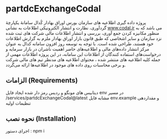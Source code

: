 # partdcExchangeCodal

پروژه داده گیری اطلاعیه های سازمان بورس اوراق بهادار
کُدال سامانۀ یکپارچۀ گردآوری، نظارت و انتشار الکترونیکی اطلاعات به نشانی www.codal.ir می باشد که به منظور مكانيزه كردن جمع آوری، بررسی و انتشار اطلاعات مالی شرکت های ثبت شده نزد سازمان و سایر اشخاصی که طبق قانون بازار اوراق بهادار ملزم به گزارش اطلاعات خود هستند، طراحی شده است. با توجه به توسعه روز افزون سامانه کدال به عنوان مرکز انتشار داده‌های مالی و اطلاعیه‌های حاضر اهمیت ناشران در بازار سرمایه و درخواست‌های استفاده کنندگان از اطلاعات این سامانه، در این پروژه اطلاعات مهمی از جمله کلیه اطلاعیه های منتشر شده ، محتوای اطلاعیه های مدنظر تیم های مالی شرکت و برخی محاسبات روی داده های موجود در اطلاعیه‌ها ارائه می‌گردد.

## الزامات (Requirements)
دیتابیس های مونگو و ردیس رمز دار شده
ایجاد فایل env در مسیر 
/services/partdcExchangeCodal@latest
مشابه فایل env.example و مقداردهی تنظیمات اولیه

## نحوه نصب (Installation)
اجرای دستور :
npm i 